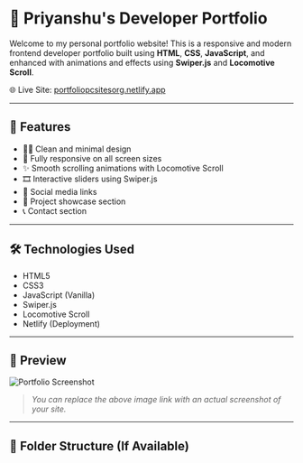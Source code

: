 # 💼 Priyanshu's Developer Portfolio

Welcome to my personal portfolio website! This is a responsive and modern frontend developer portfolio built using **HTML**, **CSS**, **JavaScript**, and enhanced with animations and effects using **Swiper.js** and **Locomotive Scroll**.

🌐 Live Site: [portfoliopcsitesorg.netlify.app](https://portfoliopcsitesorg.netlify.app/)

---

## 📌 Features

- 👨‍💻 Clean and minimal design
- 📱 Fully responsive on all screen sizes
- ✨ Smooth scrolling animations with Locomotive Scroll
- 🎞️ Interactive sliders using Swiper.js
- 🔗 Social media links
- 📂 Project showcase section
- 📞 Contact section

---

## 🛠️ Technologies Used

- HTML5
- CSS3
- JavaScript (Vanilla)
- Swiper.js
- Locomotive Scroll
- Netlify (Deployment)

---

## 📸 Preview

![Portfolio Screenshot](https://via.placeholder.com/1200x600.png?text=Add+a+Screenshot+of+Your+Site+Here)

> _You can replace the above image link with an actual screenshot of your site._

---

## 📁 Folder Structure (If Available)


